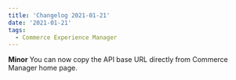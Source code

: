 ```yaml
---
title: 'Changelog 2021-01-21'
date: '2021-01-21'
tags:
  - Commerce Experience Manager
---
```

**Minor** You can now copy the API base URL directly from Commerce Manager home page.
